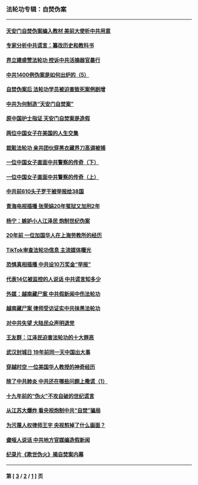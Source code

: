 ### 法轮功专辑：自焚伪案
---
#### [天安门自焚伪案编入教材 美前大使析中共用意](../../pages/nf5562/n13791932.md?11070430) 
#### [专家分析中共谎言：纂改历史和教科书](../../pages/nf5562/n13781542.md?11070430) 
#### [界立建盛赞法轮功 控诉中共活摘器官暴行](../../pages/nf5562/n13781971.md?11070430) 
#### [中共1400例伪案是如何出炉的（5）](../../pages/nf5562/n13226831.md?11070430) 
#### [自焚伪案后 法轮功学员被迫害致死案例剧增](../../pages/nf5562/n13190600.md?11070430) 
#### [中共为何制造“天安门自焚案”](../../pages/nf5562/n13183270.md?11070430) 
#### [原中国护士指证 天安门自焚案是造假](../../pages/nf5562/n13172289.md?11070430) 
#### [两位中国女子在美国的人生交集](../../pages/nf5562/n13156138.md?11070430) 
#### [栽赃法轮功 亲共团伙穿黑衣藏界刀高调被捕](../../pages/nf5562/n13073780.md?11070430) 
#### [一位中国女子直面中共警察的传奇（下）](../../pages/nf5562/n12989706.md?11070430) 
#### [一位中国女子直面中共警察的传奇（上）](../../pages/nf5562/n12985072.md?11070430) 
#### [中共前610头子罗干被举报给38国](../../pages/nf5562/n12975419.md?11070430) 
#### [青海电视插播 张荣娟20年冤狱又加刑2年](../../pages/nf5562/n12738166.md?11070430) 
#### [杨宁：嫉妒小人江泽民 炮制世纪伪案](../../pages/nf5562/n12724108.md?11070430) 
#### [20年前 一位加国华人在上海劳教所的经历](../../pages/nf5562/n12707932.md?11070430) 
#### [TikTok审查法轮功信息 主流媒体曝光](../../pages/nf5562/n12362336.md?11070430) 
#### [恐惧真相插播 中共设10万奖金“举报”](../../pages/nf5562/n12306396.md?11070430) 
#### [代表14亿被监控的人说话 中共谎言知多少](../../pages/nf5562/n12297484.md?11070430) 
#### [外媒：越南藏尸案 中共假新闻中伤法轮功](../../pages/nf5562/n12264411.md?11070430) 
#### [越南藏尸案 律师受访证实中共抹黑法轮功](../../pages/nf5562/n12261878.md?11070430) 
#### [对中共失望 大陆民众声明退党](../../pages/nf5562/n12187315.md?11070430) 
#### [王友群：江泽民迫害法轮功的十大罪恶](../../pages/nf5562/n12169074.md?11070430) 
#### [武汉封城日 19年前同一天中国出大事](../../pages/nf5562/n12150901.md?11070430) 
#### [穿越时空  一位美国华人教授的神奇经历](../../pages/nf5562/n12097460.md?11070430) 
#### [除了中共肺炎 中共还在哪些问题上撒谎（1）](../../pages/nf5562/n11955770.md?11070430) 
#### [十九年前的“伪火”不攻自破的世纪谎言](../../pages/nf5562/n11813238.md?11070430) 
#### [从江苏大爆炸 看央视炮制中共“自焚”骗局](../../pages/nf5562/n11140275.md?11070430) 
#### [为污蔑人权律师王宇 央视剪掉了什么画面？](../../pages/nf5562/n11130142.md?11070430) 
#### [聋哑人说话 中共地方官媒编造假新闻](../../pages/nf5562/n11006067.md?11070430) 
#### [纪录片《欺世伪火》揭自焚案内幕](../../pages/nf5562/n11002664.md?11070430) 

---
#### 第 [ [3](./3.md?11070430) / [2](./2.md?11070430) / [1](./1.md?11070430) ] 页
